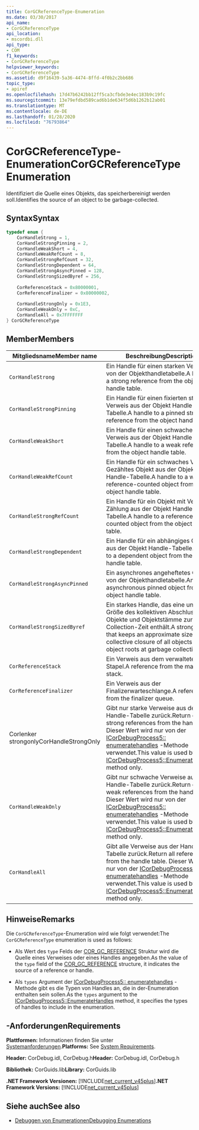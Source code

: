```yaml
---
title: CorGCReferenceType-Enumeration
ms.date: 03/30/2017
api_name:
- CorGCReferenceType
api_location:
- mscordbi.dll
api_type:
- COM
f1_keywords:
- CorGCReferenceType
helpviewer_keywords:
- CorGCReferenceType
ms.assetid: d9f16439-5a36-4474-8ffd-4f0b2c2bb686
topic_type:
- apiref
ms.openlocfilehash: 17d47b6242bb12ff5ca3cfbde3e4ec183b9c19fc
ms.sourcegitcommit: 13e79efdbd589cad6b1de634f5d6b1262b12ab01
ms.translationtype: MT
ms.contentlocale: de-DE
ms.lasthandoff: 01/28/2020
ms.locfileid: "76793864"
---
```

# <a name="corgcreferencetype-enumeration"></a><span data-ttu-id="f8819-102">CorGCReferenceType-Enumeration</span><span class="sxs-lookup"><span data-stu-id="f8819-102">CorGCReferenceType Enumeration</span></span>
<span data-ttu-id="f8819-103">Identifiziert die Quelle eines Objekts, das speicherbereinigt werden soll.</span><span class="sxs-lookup"><span data-stu-id="f8819-103">Identifies the source of an object to be garbage-collected.</span></span>  
  
## <a name="syntax"></a><span data-ttu-id="f8819-104">Syntax</span><span class="sxs-lookup"><span data-stu-id="f8819-104">Syntax</span></span>  
  
```cpp  
typedef enum {  
    CorHandleStrong = 1,  
    CorHandleStrongPinning = 2,  
    CorHandleWeakShort = 4,  
    CorHandleWeakRefCount = 8,  
    CorHandleStrongRefCount = 32,  
    CorHandleStrongDependent = 64,  
    CorHandleStrongAsyncPinned = 128,  
    CorHandleStrongSizedByref = 256,  
  
    CorReferenceStack = 0x80000001,  
    CorReferenceFinalizer = 0x80000002,  
  
    CorHandleStrongOnly = 0x1E3,  
    CorHandleWeakOnly = 0xC,  
    CorHandleAll = 0x7FFFFFFF  
} CorGCReferenceType  
```  
  
## <a name="members"></a><span data-ttu-id="f8819-105">Member</span><span class="sxs-lookup"><span data-stu-id="f8819-105">Members</span></span>  
  
|<span data-ttu-id="f8819-106">Mitgliedsname</span><span class="sxs-lookup"><span data-stu-id="f8819-106">Member name</span></span>|<span data-ttu-id="f8819-107">Beschreibung</span><span class="sxs-lookup"><span data-stu-id="f8819-107">Description</span></span>|  
|-----------------|-----------------|  
|`CorHandleStrong`|<span data-ttu-id="f8819-108">Ein Handle für einen starken Verweis von der Objekthandletabelle.</span><span class="sxs-lookup"><span data-stu-id="f8819-108">A handle to a strong reference from the object handle table.</span></span>|  
|`CorHandleStrongPinning`|<span data-ttu-id="f8819-109">Ein Handle für einen fixierten starken Verweis aus der Objekt Handle-Tabelle.</span><span class="sxs-lookup"><span data-stu-id="f8819-109">A handle to a pinned strong reference from the object handle table.</span></span>|  
|`CorHandleWeakShort`|<span data-ttu-id="f8819-110">Ein Handle für einen schwachen Verweis aus der Objekt Handle-Tabelle.</span><span class="sxs-lookup"><span data-stu-id="f8819-110">A handle to a weak reference from the object handle table.</span></span>|  
|`CorHandleWeakRefCount`|<span data-ttu-id="f8819-111">Ein Handle für ein schwaches Verweis Gezähltes Objekt aus der Objekt Handle-Tabelle.</span><span class="sxs-lookup"><span data-stu-id="f8819-111">A handle to a weak reference-counted object from the object handle table.</span></span>|  
|`CorHandleStrongRefCount`|<span data-ttu-id="f8819-112">Ein Handle für ein Objekt mit Verweis Zählung aus der Objekt Handle-Tabelle.</span><span class="sxs-lookup"><span data-stu-id="f8819-112">A handle to a reference-counted object from the object handle table.</span></span>|  
|`CorHandleStrongDependent`|<span data-ttu-id="f8819-113">Ein Handle für ein abhängiges Objekt aus der Objekt Handle-Tabelle.</span><span class="sxs-lookup"><span data-stu-id="f8819-113">A handle to a dependent object from the object handle table.</span></span>|  
|`CorHandleStrongAsyncPinned`|<span data-ttu-id="f8819-114">Ein asynchrones angeheftetes Objekt von der Objekthandletabelle.</span><span class="sxs-lookup"><span data-stu-id="f8819-114">An asynchronous pinned object from the object handle table.</span></span>|  
|`CorHandleStrongSizedByref`|<span data-ttu-id="f8819-115">Ein starkes Handle, das eine ungefähre Größe des kollektiven Abschlusses aller Objekte und Objektstämme zur Garbage Collection-Zeit enthält.</span><span class="sxs-lookup"><span data-stu-id="f8819-115">A strong handle that keeps an approximate size of the collective closure of all objects and object roots at garbage collection time.</span></span>|  
|`CorReferenceStack`|<span data-ttu-id="f8819-116">Ein Verweis aus dem verwalteten Stapel.</span><span class="sxs-lookup"><span data-stu-id="f8819-116">A reference from the managed stack.</span></span>|  
|`CorReferenceFinalizer`|<span data-ttu-id="f8819-117">Ein Verweis aus der Finalizerwarteschlange.</span><span class="sxs-lookup"><span data-stu-id="f8819-117">A reference from the finalizer queue.</span></span>|  
|<span data-ttu-id="f8819-118">Corlenker strongonly</span><span class="sxs-lookup"><span data-stu-id="f8819-118">CorHandleStrongOnly</span></span>|<span data-ttu-id="f8819-119">Gibt nur starke Verweise aus der Handle-Tabelle zurück.</span><span class="sxs-lookup"><span data-stu-id="f8819-119">Return only strong references from the handle table.</span></span> <span data-ttu-id="f8819-120">Dieser Wert wird nur von der [ICorDebugProcess5:: enumeratehandles](icordebugprocess5-enumeratehandles-method.md) -Methode verwendet.</span><span class="sxs-lookup"><span data-stu-id="f8819-120">This value is used by the [ICorDebugProcess5::EnumerateHandles](icordebugprocess5-enumeratehandles-method.md) method only.</span></span>|  
|`CorHandleWeakOnly`|<span data-ttu-id="f8819-121">Gibt nur schwache Verweise aus der Handle-Tabelle zurück.</span><span class="sxs-lookup"><span data-stu-id="f8819-121">Return only weak references from the handle table.</span></span> <span data-ttu-id="f8819-122">Dieser Wert wird nur von der [ICorDebugProcess5:: enumeratehandles](icordebugprocess5-enumeratehandles-method.md) -Methode verwendet.</span><span class="sxs-lookup"><span data-stu-id="f8819-122">This value is used by the [ICorDebugProcess5::EnumerateHandles](icordebugprocess5-enumeratehandles-method.md) method only.</span></span>|  
|`CorHandleAll`|<span data-ttu-id="f8819-123">Gibt alle Verweise aus der Handle-Tabelle zurück.</span><span class="sxs-lookup"><span data-stu-id="f8819-123">Return all references from the handle table.</span></span> <span data-ttu-id="f8819-124">Dieser Wert wird nur von der [ICorDebugProcess5:: enumeratehandles](icordebugprocess5-enumeratehandles-method.md) -Methode verwendet.</span><span class="sxs-lookup"><span data-stu-id="f8819-124">This value is used by the [ICorDebugProcess5::EnumerateHandles](icordebugprocess5-enumeratehandles-method.md) method only.</span></span>|  
  
## <a name="remarks"></a><span data-ttu-id="f8819-125">Hinweise</span><span class="sxs-lookup"><span data-stu-id="f8819-125">Remarks</span></span>  
 <span data-ttu-id="f8819-126">Die `CorGCReferenceType`-Enumeration wird wie folgt verwendet:</span><span class="sxs-lookup"><span data-stu-id="f8819-126">The `CorGCReferenceType` enumeration is used as follows:</span></span>  
  
- <span data-ttu-id="f8819-127">Als Wert des `type` Felds der [COR_GC_REFERENCE](cor-gc-reference-structure.md) Struktur wird die Quelle eines Verweises oder eines Handles angegeben.</span><span class="sxs-lookup"><span data-stu-id="f8819-127">As the value of the `type` field of the [COR_GC_REFERENCE](cor-gc-reference-structure.md) structure, it indicates the source of a reference or handle.</span></span>  
  
- <span data-ttu-id="f8819-128">Als `types` Argument der [ICorDebugProcess5:: enumeratehandles](icordebugprocess5-enumeratehandles-method.md) -Methode gibt es die Typen von Handles an, die in der-Enumeration enthalten sein sollen.</span><span class="sxs-lookup"><span data-stu-id="f8819-128">As the `types` argument to the [ICorDebugProcess5::EnumerateHandles](icordebugprocess5-enumeratehandles-method.md) method, it specifies the types of handles to include in the enumeration.</span></span>  
  
## <a name="requirements"></a><span data-ttu-id="f8819-129">-Anforderungen</span><span class="sxs-lookup"><span data-stu-id="f8819-129">Requirements</span></span>  
 <span data-ttu-id="f8819-130">**Plattformen:** Informationen finden Sie unter [Systemanforderungen](../../../../docs/framework/get-started/system-requirements.md).</span><span class="sxs-lookup"><span data-stu-id="f8819-130">**Platforms:** See [System Requirements](../../../../docs/framework/get-started/system-requirements.md).</span></span>  
  
 <span data-ttu-id="f8819-131">**Header:** CorDebug.idl, CorDebug.h</span><span class="sxs-lookup"><span data-stu-id="f8819-131">**Header:** CorDebug.idl, CorDebug.h</span></span>  
  
 <span data-ttu-id="f8819-132">**Bibliothek:** CorGuids.lib</span><span class="sxs-lookup"><span data-stu-id="f8819-132">**Library:** CorGuids.lib</span></span>  
  
 <span data-ttu-id="f8819-133">**.NET Framework Versionen:** [!INCLUDE[net_current_v45plus](../../../../includes/net-current-v45plus-md.md)]</span><span class="sxs-lookup"><span data-stu-id="f8819-133">**.NET Framework Versions:** [!INCLUDE[net_current_v45plus](../../../../includes/net-current-v45plus-md.md)]</span></span>  
  
## <a name="see-also"></a><span data-ttu-id="f8819-134">Siehe auch</span><span class="sxs-lookup"><span data-stu-id="f8819-134">See also</span></span>

- [<span data-ttu-id="f8819-135">Debuggen von Enumerationen</span><span class="sxs-lookup"><span data-stu-id="f8819-135">Debugging Enumerations</span></span>](debugging-enumerations.md)
